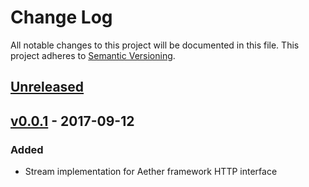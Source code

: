 # Change Log
All notable changes to this project will be documented in this file.
This project adheres to [Semantic Versioning](http://semver.org/).

## [Unreleased]

## [v0.0.1] - 2017-09-12
### Added
- Stream implementation for Aether framework HTTP interface 


[Unreleased]: https://github.com/DelphicOkami/aether-framework-http/compare/v0.0.1...HEAD
[v0.0.1]: https://github.com/DelphicOkami/aether-framework-http/compare/a5b5853...v0.0.1